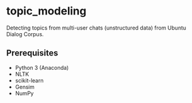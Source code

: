 # topic_modeling

Detecting topics from multi-user chats (unstructured data) from Ubuntu Dialog Corpus.


## Prerequisites

- Python 3 (Anaconda)
- NLTK
- scikit-learn
- Gensim
- NumPy
